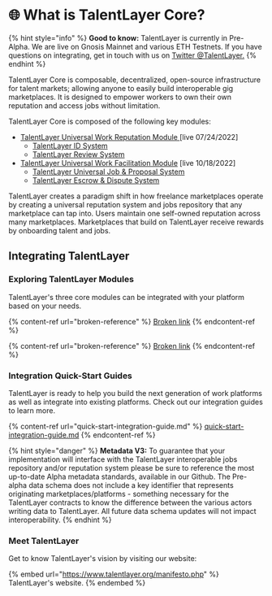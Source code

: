 # 🌐 What is TalentLayer Core?

{% hint style="info" %}
**Good to know:** TalentLayer is currently in Pre-Alpha. We are live on Gnosis Mainnet and various ETH Testnets. If you have questions on integrating, get in touch with us on [Twitter @TalentLayer.](https://twitter.com/TalentLayer)
{% endhint %}

TalentLayer Core is composable, decentralized, open-source infrastructure for talent markets; allowing anyone to easily build interoperable gig marketplaces. It is designed to empower workers to own their own reputation and access jobs without limitation.

TalentLayer Core is composed of the following key modules:

* [TalentLayer Universal Work Reputation Module ](broken-reference)\[live 07/24/2022]
  * [TalentLayer ID System](work-reputation-module/what-is-talentlayer-id.md)
  * [TalentLayer Review System](work-reputation-module/reviews-and-reputation.md)
* [TalentLayer Universal Work Facilitation Module](broken-reference) \[live 10/18/2022]
  * [TalentLayer Universal Job & Proposal System](work-facilitation-module/jobs-and-proposals.md)
  * [TalentLayer Escrow & Dispute System](work-facilitation-module/escrow-and-dispute-system.md)

TalentLayer creates a paradigm shift in how freelance marketplaces operate by creating a universal reputation system and jobs repository that any marketplace can tap into. Users maintain one self-owned reputation across many marketplaces. Marketplaces that build on TalentLayer receive rewards by onboarding talent and jobs.

## Integrating TalentLayer

### Exploring TalentLayer Modules

TalentLayer's three core modules can be integrated with your platform based on your needs.&#x20;

{% content-ref url="broken-reference" %}
[Broken link](broken-reference)
{% endcontent-ref %}

{% content-ref url="broken-reference" %}
[Broken link](broken-reference)
{% endcontent-ref %}

### Integration Quick-Start Guides

TalentLayer is ready to help you build the next generation of work platforms as well as integrate into existing platforms. Check out our integration guides to learn more.&#x20;

{% content-ref url="quick-start-integration-guide.md" %}
[quick-start-integration-guide.md](quick-start-integration-guide.md)
{% endcontent-ref %}

{% hint style="danger" %}
**Metadata V3:** To guarantee that your implementation will interface with the TalentLayer interoperable jobs repository and/or reputation system please be sure to reference the most up-to-date Alpha metadata standards, available in our Github. The Pre-alpha data schema does not include a key identifier that represents originating marketplaces/platforms - something necessary for the TalentLayer contracts to know the difference between the various actors writing data to TalentLayer. All future data schema updates will not impact interoperability.
{% endhint %}

### Meet TalentLayer

Get to know TalentLayer's vision by visiting our website:

{% embed url="https://www.talentlayer.org/manifesto.php" %}
TalentLayer's website.
{% endembed %}
